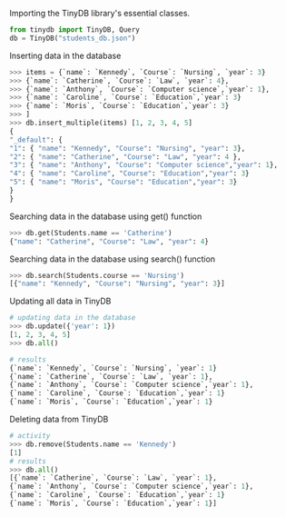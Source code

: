 Importing the TinyDB library's essential classes.
```python
from tinydb import TinyDB, Query
db = TinyDB("students_db.json")
```

Inserting data in the database
```python
>>> items = {`name`: `Kennedy`, `Course`: `Nursing`, `year`: 3}
>>> {`name`: `Catherine`, `Course`: `Law`, `year`: 4},
>>> {`name`: `Anthony`, `Course`: `Computer science`,`year`: 1},
>>> {`name`: `Caroline`, `Course`: `Education`,`year`: 3}
>>> {`name`: `Moris`, `Course`: `Education`,`year`: 3}
>>> ]
>>> db.insert_multiple(items) [1, 2, 3, 4, 5]
{
"_default": {
"1": { "name": "Kennedy", "Course": "Nursing", "year": 3},
"2": { "name": "Catherine", "Course": "Law", "year": 4 },
"3": { "name": "Anthony", "Course": "Computer science","year": 1},
"4": { "name": "Caroline", "Course": "Education","year": 3}
"5": { "name": "Moris", "Course": "Education","year": 3}
}
}
```
Searching data in the database using get() function
```python
>>> db.get(Students.name == 'Catherine')
{"name": "Catherine", "Course": "Law", "year": 4}
```
Searching data in the database using search() function
```python
>>> db.search(Students.course == 'Nursing')
[{"name": "Kennedy", "Course": "Nursing", "year": 3}]
```
Updating all data in TinyDB
```python
# updating data in the database
>>> db.update({'year': 1}) 
[1, 2, 3, 4, 5]
>>> db.all()

# results
{`name`: `Kennedy`, `Course`: `Nursing`, `year`: 1}
{`name`: `Catherine`, `Course`: `Law`, `year`: 1},
{`name`: `Anthony`, `Course`: `Computer science`,`year`: 1},
{`name`: `Caroline`, `Course`: `Education`,`year`: 1}
{`name`: `Moris`, `Course`: `Education`,`year`: 1}
```

Deleting data from TinyDB
```python
# activity
>>> db.remove(Students.name == 'Kennedy')                              
[1]
# results
>>> db.all()                      
[{`name`: `Catherine`, `Course`: `Law`, `year`: 1},
{`name`: `Anthony`, `Course`: `Computer science`,`year`: 1},
{`name`: `Caroline`, `Course`: `Education`,`year`: 1}
{`name`: `Moris`, `Course`: `Education`,`year`: 1}]
```
